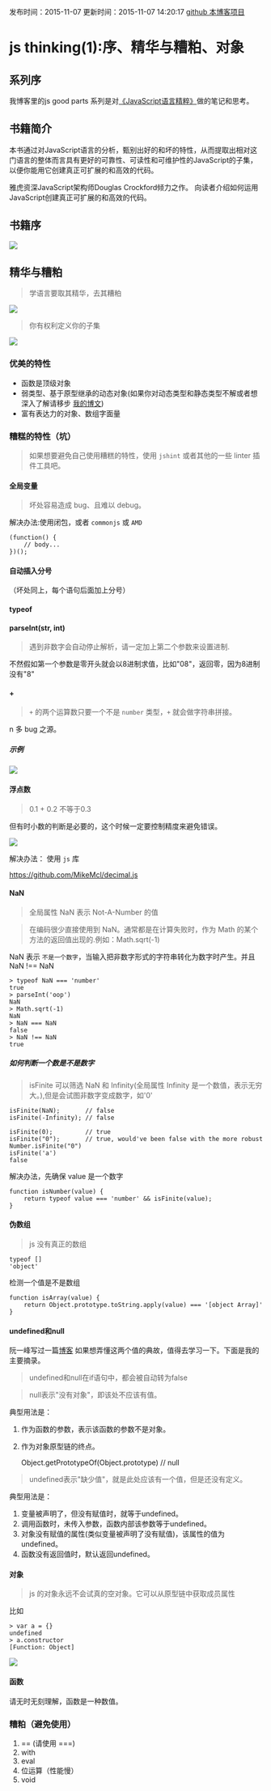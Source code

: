 发布时间：2015-11-07
更新时间：2015-11-07 14:20:17
[github 本博客项目](https://github.com/SimplyY/Blog/)
# js thinking(1):序、精华与糟粕、对象

## 系列序
我博客里的js good parts 系列是对[《JavaScript语言精粹》](http://book.douban.com/subject/3590768/)做的笔记和思考。

## 书籍简介
本书通过对JavaScript语言的分析，甄别出好的和坏的特性，从而提取出相对这门语言的整体而言具有更好的可靠性、可读性和可维护性的JavaScript的子集，以便你能用它创建真正可扩展的和高效的代码。

雅虎资深JavaScript架构师Douglas Crockford倾力之作。
向读者介绍如何运用JavaScript创建真正可扩展的和高效的代码。

## 书籍序

![](http://7xkpdt.com1.z0.glb.clouddn.com/3377d949972759590660e2504de9d476.png)

## 精华与糟粕
> 学语言要取其精华，去其糟粕

![](http://7xkpdt.com1.z0.glb.clouddn.com/6c50c5f3fbedb8ce8539cc6f1260e8e1.png)

> 你有权利定义你的子集

![](http://7xkpdt.com1.z0.glb.clouddn.com/e445894b8abb978f65a99ee0e77a91cf.png)



### 优美的特性
- 函数是顶级对象
- 弱类型、基于原型继承的动态对象(如果你对动态类型和静态类型不解或者想深入了解请移步 [我的博文](http://simplyy.space/blog/article/%E9%9D%99%E6%80%81%E8%AF%AD%E8%A8%80%20or%20%E5%8A%A8%E6%80%81%E8%AF%AD%E8%A8%80))
- 富有表达力的对象、数组字面量

### 糟糕的特性（坑）
> 如果想要避免自己使用糟糕的特性，使用 `jshint` 或者其他的一些 linter 插件工具吧。

#### 全局变量
> 坏处容易造成 bug、且难以 debug。

解决办法:使用闭包，或者 `commonjs` 或 `AMD`

    (function() {
        // body...
    })();

#### 自动插入分号
（坏处同上，每个语句后面加上分号）

#### typeof
#### parseInt(str, int)
> 遇到非数字会自动停止解析，请一定加上第二个参数来设置进制.

不然假如第一个参数是零开头就会以8进制求值，比如"08"，返回零，因为8进制没有"8"

#### +
> `+` 的两个运算数只要一个不是 `number` 类型，`+` 就会做字符串拼接。

n 多 bug 之源。
##### 示例
![](http://7xkpdt.com1.z0.glb.clouddn.com/0b1ffc7f9b96b8a99ff1db55c69325e2.png)

#### 浮点数
> 0.1 + 0.2 不等于0.3

但有时小数的判断是必要的，这个时候一定要控制精度来避免错误。

![](http://7xkpdt.com1.z0.glb.clouddn.com/0f025e3dc6afa97d6cc12d9d02314871.png)

解决办法：
使用 `js` 库

https://github.com/MikeMcl/decimal.js


#### NaN
> 全局属性 NaN 表示 Not-A-Number 的值

> 在编码很少直接使用到 NaN。通常都是在计算失败时，作为 Math 的某个方法的返回值出现的.例如：Math.sqrt(-1)

NaN 表示 `不是一个数字`，当输入把非数字形式的字符串转化为数字时产生。并且 NaN !== NaN


    > typeof NaN === 'number'
    true
    > parseInt('oop')
    NaN
    > Math.sqrt(-1)
    NaN
    > NaN === NaN
    false
    > NaN !== NaN
    true


##### 如何判断一个数是不是数字
> isFinite 可以筛选 NaN 和 Infinity(全局属性 Infinity 是一个数值，表示无穷大。),但是会试图非数字变成数字，如'0'

    isFinite(NaN);       // false
    isFinite(-Infinity); // false

    isFinite(0);         // true
    isFinite("0");       // true, would've been false with the more robust Number.isFinite("0")
    isFinite('a')
    false

解决办法，先确保 value 是一个数字

    function isNumber(value) {
        return typeof value === 'number' && isFinite(value);
    }

#### 伪数组
> js 没有真正的数组


    typeof []
    'object'

检测一个值是不是数组

    function isArray(value) {
        return Object.prototype.toString.apply(value) === '[object Array]'
    }


#### undefined和null
阮一峰写过一篇[博客](http://www.ruanyifeng.com/blog/2014/03/undefined-vs-null.html) 如果想弄懂这两个值的典故，值得去学习一下。下面是我的主要摘录。

> undefined和null在if语句中，都会被自动转为false

> null表示"没有对象"，即该处不应该有值。

典型用法是：
1. 作为函数的参数，表示该函数的参数不是对象。
2. 作为对象原型链的终点。


    Object.getPrototypeOf(Object.prototype)
    // null


> undefined表示"缺少值"，就是此处应该有一个值，但是还没有定义。

典型用法是：
1. 变量被声明了，但没有赋值时，就等于undefined。
2. 调用函数时，未传入参数，函数内部该参数等于undefined。
3. 对象没有赋值的属性(类似变量被声明了没有赋值)，该属性的值为undefined。
4. 函数没有返回值时，默认返回undefined。

#### 对象
> js 的对象永远不会试真的空对象。它可以从原型链中获取成员属性

比如

    > var a = {}
    undefined
    > a.constructor
    [Function: Object]

![](http://7xkpdt.com1.z0.glb.clouddn.com/7af9844da77393984091fa575577b8d6.png)

#### 函数
请无时无刻理解，函数是一种数值。

### 糟粕（避免使用）
1. == (请使用 ===)
2. with
3. eval
4. 位运算（性能慢）
5. void
